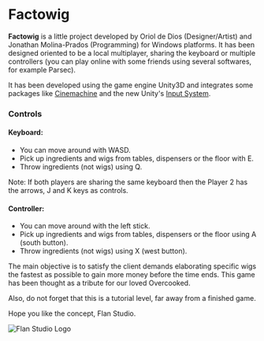 # Factowig

**Factowig** is a little project developed by Oriol de Dios (Designer/Artist) and Jonathan Molina-Prados (Programming) for Windows platforms.
It has been designed oriented to be a local multiplayer, sharing the keyboard or multiple controllers (you can play online with some friends using several softwares, for example Parsec).

It has been developed using the game engine Unity3D and integrates some packages like [Cinemachine](https://unity.com/es/unity/features/editor/art-and-design/cinemachine) and the new Unity's [Input System](https://docs.unity3d.com/Packages/com.unity.inputsystem@1.1/manual/QuickStartGuide.html).


### Controls

#### Keyboard:
* You can move around with WASD.
* Pick up ingredients and wigs from tables, dispensers or the floor with E.
* Throw ingredients (not wigs) using Q.

Note: If both players are sharing the same keyboard then the Player 2 has the arrows, J and K keys as controls.

#### Controller:
* You can move around with the left stick.
* Pick up ingredients and wigs from tables, dispensers or the floor using A (south button).
* Throw ingredients (not wigs) using X (west button).

The main objective is to satisfy the client demands elaborating specific wigs the fastest as possible to gain more money before the time ends.
This game has been thought as a tribute for our loved Overcooked.

Also, do not forget that this is a tutorial level, far away from a finished game.

Hope you like the concept,
Flan Studio.

![Flan Studio Logo](https://user-images.githubusercontent.com/11388662/110209917-65e71c00-7e8f-11eb-8609-eb719fce4e90.PNG)
